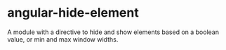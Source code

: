 # angular-hide-element
A module with a directive to hide and show elements based on a boolean value, or min and max window widths.

